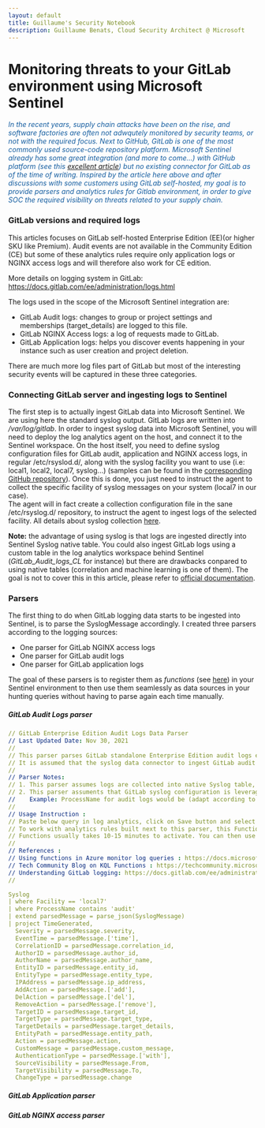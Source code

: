 ```yaml
---
layout: default
title: Guillaume's Security Notebook
description: Guillaume Benats, Cloud Security Architect @ Microsoft
---
```


# Monitoring threats to your GitLab environment using Microsoft Sentinel

<span style="color:#145DA0;">*In the recent years, supply chain attacks have been on the rise, and software factories are often not adwqutely monitored by security teams, or not with the required focus. Next to GitHub, GitLab is one of the most commonly used source-code repository platform. Microsoft Sentinel already has some great integration (and more to come...) with GitHub platform (see this <a href="https://techcommunity.microsoft.com/t5/microsoft-sentinel-blog/protecting-your-github-assets-with-azure-sentinel/ba-p/1457721">excellent article</a>) but no existing connector for GitLab as of the time of writing.
Inspired by the article here above and after discussions with some customers using GitLab self-hosted, my goal is to provide parsers and analytics rules for Gitlab environment, in order to give SOC the required visibility on threats related to your supply chain.*</span>

### GitLab versions and required logs

This articles focuses on GitLab self-hosted Enterprise Edition (EE)(or higher SKU like Premium). Audit events are not available in the Community Edition (CE) but some of these analytics rules require only application logs or NGINX access logs and will therefore also work for CE edition. 

More details on logging system in GitLab: https://docs.gitlab.com/ee/administration/logs.html

The logs used in the scope of the Microsoft Sentinel integration are:
- GitLab Audit logs: changes to group or project settings and memberships (target_details) are logged to this file.
- GitLab NGINX Access logs: a log of requests made to GitLab.
- GitLab Application logs: helps you discover events happening in your instance such as user creation and project deletion.

There are much more log files part of GitLab but most of the interesting security events will be captured in these three categories. 

### Connecting GitLab server and ingesting logs to Sentinel

The first step is to actually ingest GitLab data into Microsoft Sentinel. We are using here the standard syslog output. GitLab logs are written into */var/log/gitlab*. 
In order to ingest syslog data into Microsoft Sentinel, you will need to deploy the log analytics agent on the host, and connect it to the Sentinel workspace. 
On the host itself, you need to define syslog configuration files for GitLab audit, application and NGINX access logs, in regular /etc/rsyslod.d/, along with the syslog facility you want to use (i.e: local1, local2, local7, syslog...) (samples can be found in the [corresponding GitHub repository](test)). Once this is done, you just need to instruct the agent to collect the specific facility of syslog messages on your system (local7 in our case). <br />
The agent will in fact create a collection configuration file in the sane /etc/rsyslog.d/ repository, to instruct the agent to ingest logs of the selected facility.
All details about syslog collection [here](https://docs.microsoft.com/en-us/azure/sentinel/connect-syslog).

**Note:** the advantage of using syslog is that logs are ingested directly into Sentinel Syslog native table. You could also ingest GitLab logs using a custom table in the log analytics workspace behind Sentinel (*GitLab_Audit_logs_CL* for instance) but there are drawbacks conpared to using native tables (correlation and machine learning is one of them). The goal is not to cover this in this article, please refer to [official documentation](https://docs.microsoft.com/en-us/azure/sentinel/connect-data-sources).

### Parsers

The first thing to do when GitLab logging data starts to be ingested into Sentinel, is to parse the SyslogMessage accordingly.
I created three parsers according to the logging sources:
- One parser for GitLab NGINX access logs
- One parser for GitLab audit logs
- One parser for GitLab application logs

The goal of these parsers is to register them as *functions* (see [here](https://docs.microsoft.com/en-us/azure/sentinel/connect-azure-functions-template?tabs=ARM)) in your Sentinel environment to then use them seamlessly as data sources in your hunting queries without having to parse again each time manually. 

##### GitLab Audit Logs parser

```yaml
// GitLab Enterprise Edition Audit Logs Data Parser
// Last Updated Date: Nov 30, 2021
//
// This parser parses GitLab standalone Enterprise Edition audit logs extract the infromation required for all audit queries on GitLab. 
// It is assumed that the syslog data connector to ingest GitLab audit entry data into Sentinel is enabled
//
// Parser Notes:
// 1. This parser assumes logs are collected into native Syslog table, including audit_json logs
// 2. This parser assuments that GitLab syslog configuration is leveraging 'ProcessName' and 'Facility' to categorize syslog events
//    Example: ProcessName for audit logs would be (adapt according to your own configuration) "GitLab-Audit-Logs" and the Facility is "local7"
//
// Usage Instruction : 
// Paste below query in log analytics, click on Save button and select as Function from drop down by specifying function name and alias. 
// To work with analytics rules built next to this parser, this Function should be given the alias of GitLabAudit.
// Functions usually takes 10-15 minutes to activate. You can then use function alias from any other queries (e.g. GitLabAudit | take 10).
//
// References : 
// Using functions in Azure monitor log queries : https://docs.microsoft.com/azure/azure-monitor/log-query/functions
// Tech Community Blog on KQL Functions : https://techcommunity.microsoft.com/t5/Azure-Sentinel/Using-KQL-functions-to-speed-up-analysis-in-Azure-Sentinel/ba-p/712381
// Understanding GitLab logging: https://docs.gitlab.com/ee/administration/logs.html
//

Syslog
| where Facility == 'local7'
| where ProcessName contains 'audit'
| extend parsedMessage = parse_json(SyslogMessage)
| project TimeGenerated, 
  Severity = parsedMessage.severity,
  EventTime = parsedMessage.['time'],
  CorrelationID = parsedMessage.correlation_id,
  AuthorID = parsedMessage.author_id,
  AuthorName = parsedMessage.author_name,
  EntityID = parsedMessage.entity_id,
  EntityType = parsedMessage.entity_type,
  IPAddress = parsedMessage.ip_address,
  AddAction = parsedMessage.['add'],
  DelAction = parsedMessage.['del'],
  RemoveAction = parsedMessage.['remove'],
  TargetID = parsedMessage.target_id,
  TargetType = parsedMessage.target_type,
  TargetDetails = parsedMessage.target_details,
  EntityPath = parsedMessage.entity_path,
  Action = parsedMessage.action,
  CustomMessage = parsedMessage.custom_message,
  AuthenticationType = parsedMessage.['with'],
  SourceVisibility = parsedMessage.From,
  TargetVisibility = parsedMessage.To,
  ChangeType = parsedMessage.change
```

##### GitLab Application parser

##### GitLab NGINX access parser
